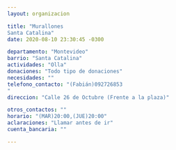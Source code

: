 ```yaml
---
layout: organizacion

title: "Murallones 
Santa Catalina"
date: 2020-08-10 23:30:45 -0300

departamento: "Montevideo"
barrio: "Santa Catalina"
actividades: "Olla"
donaciones: "Todo tipo de donaciones"
necesidades: ""
telefono_contacto: "(Fabián)092726853
"
direccion: "Calle 26 de Octubre (Frente a la plaza)"

otros_contactos: ""
horario: "(MAR)20:00,(JUE)20:00"
aclaraciones: "Llamar antes de ir"
cuenta_bancaria: ""

---
```

